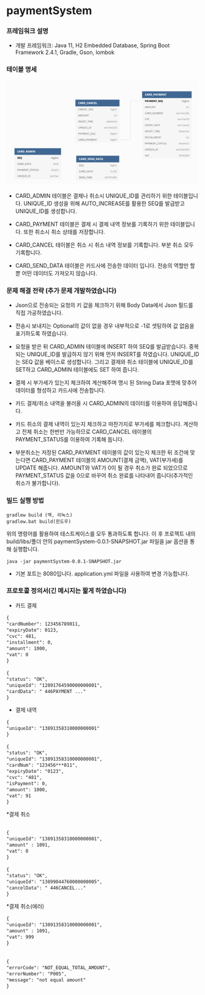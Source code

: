 # paymentSystem

### 프레임워크 설명

* 개발 프레임워크: Java 11, H2 Embedded Database, Spring Boot Framework 2.4.1, Gradle, Gson, lombok 

### 테이블 명세

![erd](./erd.png)

* CARD_ADMIN 테이블은 결제나 취소시 UNIQUE_ID를 관리하기 위한 테이블입니다.
  UNIQUE_ID 생성을 위해 AUTO_INCREASE를 활용한 SEQ를 발급받고 UNIQUE_ID를 생성합니다.
  
* CARD_PAYMENT 테이블은 결제 시 결제 내역 정보를 기록하기 위한 테이블입니다. 또한 취소시 취소 상태를 저장합니다.

* CARD_CANCEL 테이블은 취소 시 취소 내역 정보를 기록합니다. 부분 취소 모두 기록합니다.

* CARD_SEND_DATA 테이블은 카드사에 전송한 데이터 입니다. 전송의 역할만 할 뿐 어떤 데이터도 가져오지 않습니다.

### 문제 해결 전략 (추가 문제 개발하였습니다)

* Json으로 전송되는 요청의 키 값을 체크하기 위해 Body Data에서 Json 필드를 직접 가공하였습니다.

* 전송시 보내지는 Optional의 값이 없을 경우 내부적으로 -1로 셋팅하여 값 없음을 표기하도록 하였습니다.

* 요청을 받은 뒤 CARD_ADMIN 테이블에 INSERT 하여 SEQ를 발급받습니다. 중복되는 UNIQUE_ID를 발급하지 않기 위해 먼저 INSERT를 하였습니다.
UNIQUE_ID는 SEQ 값을 베이스로 생성합니다. 그리고 결제와 취소 테이블에 UNIQUE_ID를 SET하고 CARD_ADMIN 테이블에도 SET 하여 줍니다.

* 결제 시 부가세가 있는지 체크하여 계산해주며 명시 된 String Data 포맷에 맞추어 데이터를 형성하고 카드사에 전송합니다.

* 카드 결제/취소 내역을 불러올 시 CARD_ADMIN의 데이터를 이용하여 응답해줍니다.

* 카드 취소의 결제 내역이 있는지 체크하고 마찬가지로 부가세를 체크합니다. 계산하고 전체 취소는 한번만 가능하므로 CARD_CANCEL 테이블의 PAYMENT_STATUS를 이용하여 기록해 둡니다.
  
* 부분취소는 저장된 CARD_PAYMENT 테이블의 값이 있는지 체크한 뒤 조건에 맞는다면 CARD_PAYMENT 테이블의 AMOUNT(결제 금액), VAT(부가세)를 UPDATE 해줍니다.
AMOUNT와 VAT가 0이 될 경우 취소가 완료 되었으므로 PAYMENT_STATUS 값을 0으로 바꾸어 취소 완료를 나타내어 줍니다(추가적인 취소가 불가합니다).
  

### 빌드 실행 방법

```
gradlew build (맥, 리눅스)
gradlew.bat build(윈도우)
```
위의 명령어를 활용하여 테스트케이스를 모두 통과하도록 합니다.
이 후 프로젝트 내의 build/libs/폴더 안의 paymentSystem-0.0.1-SNAPSHOT.jar 파일을 jar 옵션을 통해 실행합니다.

```
java -jar paymentSystem-0.0.1-SNAPSHOT.jar
```

* 기본 포트는 8080입니다. application.yml 파일을 사용하여 변경 가능합니다.

### 프로토콜 정의서(긴 메시지는 짧게 하였습니다)
* 카드 결제
```
{
"cardNumber": 123456789011,
"expiryDate": 0123,
"cvc": 481,
"installment": 0,
"amount": 1000,
"vat": 0
}

{
"status": "OK",
"uniqueId": "12891764590000000001",
"cardData": " 446PAYMENT ..."
}

```
* 결제 내역
```
{
"uniqueId": "13891358310000000001"
}

{
"status": "OK",
"uniqueId": "13891358310000000001",
"cardNum": "123456***011",
"expiryDate": "0123",
"cvc": "481",
"isPayment": 0,
"amount": 1000,
"vat": 91
}
```
*결제 취소
```

{
"uniqueId": "13891358310000000001",
"amount" : 1091,
"vat": 0
}

{
"status": "OK",
"uniqueId": "13899044760000000005",
"cancelData": " 446CANCEL..."
}
```

*결제 취소(에러)
```
{
"uniqueId": "13891358310000000001",
"amount" : 1091,
"vat": 999
}


{
"errorCode": "NOT_EQUAL_TOTAL_AMOUNT",
"errorNumber": "P005",
"message": "not equal amount"
}
```

